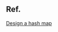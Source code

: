 


## Ref.

[Design a hash map](https://github.com/donnemartin/system-design-primer/blob/master/solutions/object_oriented_design/hash_table/hash_map.ipynb)